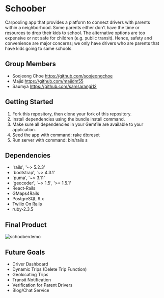# Schoober
Carpooling app that provides a platform to connect drivers with parents within a neighborhood. Some parents either don't have the time or resources to drop their kids to school. The alternative options are too expensive or not safe for children (e.g. public transit). Hence, safety and convenience are major concerns; we only have drivers who are parents that have kids going to same schools.

## Group Members
* Soojeong Choe https://github.com/soojeongchoe
* Majid https://github.com/majidm55
* Saumya https://github.com/samsarangi12

## Getting Started
1. Fork this repository, then clone your fork of this repository.
2. Install dependencies using the bundle install command. 
3. Make sure all dependencies in your Gemfile are available to your application.
4. Seed the app with command: rake db:reset
5. Run server with command: bin/rails s

## Dependencies
* 'rails', '~> 5.2.3'
* 'bootstrap', '~> 4.3.1'
* 'puma', '~> 3.11'
* 'geocoder', '~> 1.5', '>= 1.5.1'
* React-Rails
* GMaps4Rails
* PostgreSQL 9.x
* Twilio On Rails
* ruby-2.3.5

## Final Product
![schooberdemo](https://user-images.githubusercontent.com/11656476/59226989-46c83700-8ba2-11e9-8583-f2850c4a5746.gif)

## Future Goals
* Driver Dashboard
* Dynamic Trips (Delete Trip Function)
* Geolocating Trips 
* Transit Notification
* Verification for Parent Drivers
* Blog/Chat Service
